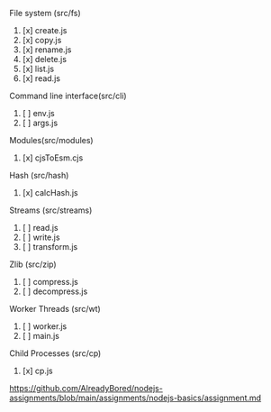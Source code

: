 File system (src/fs)
1. [x] create.js
2. [x] copy.js
3. [x] rename.js
4. [x] delete.js
5. [x] list.js
6. [x] read.js

Command line interface(src/cli)
1. [ ] env.js
2. [ ] args.js

Modules(src/modules)
1. [x] cjsToEsm.cjs

Hash (src/hash)
1. [x] calcHash.js

Streams (src/streams)
1. [ ] read.js
2. [ ] write.js
3. [ ] transform.js

Zlib (src/zip)
1. [ ] compress.js
2. [ ] decompress.js

Worker Threads (src/wt)
1. [ ] worker.js
2. [ ] main.js

Child Processes (src/cp)
1. [x] cp.js


https://github.com/AlreadyBored/nodejs-assignments/blob/main/assignments/nodejs-basics/assignment.md